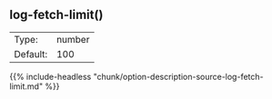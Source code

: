 ---
---
<!-- DISCLAIMER: This file is based on the syslog-ng Open Source Edition documentation https://github.com/balabit/syslog-ng-ose-guides/commit/2f4a52ee61d1ea9ad27cb4f3168b95408fddfdf2 and is used under the terms of The syslog-ng Open Source Edition Documentation License. The file has been modified by Axoflow. -->

## log-fetch-limit()

|          |        |
| -------- | ------ |
| Type:    | number |
| Default: | 100    |

{{% include-headless "chunk/option-description-source-log-fetch-limit.md" %}}

